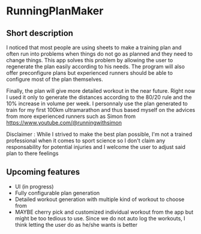 # RunningPlanMaker

## Short description

I noticed that most people are using sheets to make a training plan and often run into problems when things do not go as planned and they need to change things. This app solves this problem by allowing the user to regenerate the plan easily according to his needs. The program will also offer preconfigure plans but experienced runners should be able to configure most of the plan themselves.

Finally, the plan will give more detailed workout in the near future. Right now I used it only to generate the distances according to the 80/20 rule and the 10% increase in volume per week. I personnaly use the plan generated to train for my first 100km ultramarathon and thus based myself on the advices from more experienced runners such as Simon from https://www.youtube.com/@runningwithsimon

Disclaimer : While I strived to make the best plan possible, I'm not a trained professional when it comes to sport science so I don't claim any responsability for potential injuries and I welcome the user to adjust said plan to there feelings

## Upcoming features

- UI (in progress)
- Fully configurable plan generation
- Detailed workout generation with multiple kind of workout to choose from
- MAYBE cherry pick and customized individual workout from the app but might be too tedious to use. Since we do not auto log the workouts, I think letting the user do as he/she wants is better 
